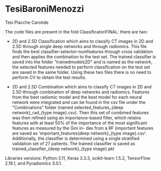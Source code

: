 # TesiBaroniMenozzi
Tesi Placche Carotide


The code files are present in the fold ClassificatoriFINAL:
there are two:

- 2D and 2.5D Classification which aims to classify CT images in 2D and 2.5D through single deep networks and through radiomics. This file finds the best classifier-selector-numfeatures through cross validation and then applies the combination to the test set. The trained classifier is saved into the folder "trainedmodels2D" and is named as the network, the selected features needed to perform classification on the test set are saved in the same folder. Using these two files there is no need to perform CV to obtain the test results. 
  
-  2D and 2.5D Combination which aims to classify CT images in 2D and 2.5D through combination of deep networks and radiomics. Features from the best radiomic model and the best model for each neural network were integrated and can be found in the csv file under the "Combinations" folder (named selected_features_{deep network}\_rad_{type image}.csv). Then this set of combined features was then refined using an importance-based filter, which retains features with at least 50% of the importance of the most significant features as measured by the Gini in- dex from a RF (important features are saved as 'important_features{deep network}\_{type image}.csv'. Additionally, the classifier is determined using a single stratified validation set of 27 patients. The trained classifier is saved as trained_classifier_{deep network}_{type image}.pkl


Libraries versions: Python 3.11, Keras 3.3.3, scikit-learn 1.5.2, TensorFlow 2.16.1, and Pyradiomics 3.0.1.
